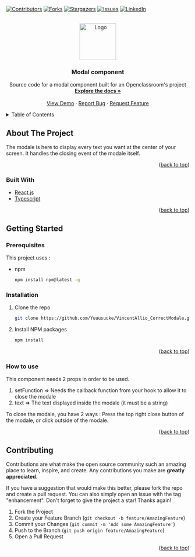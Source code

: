 <div id="top"></div>
<!--
*** Thanks for checking out the Best-README-Template. If you have a suggestion
*** that would make this better, please fork the repo and create a pull request
*** or simply open an issue with the tag "enhancement".
*** Don't forget to give the project a star!
*** Thanks again! Now go create something AMAZING! :D
-->

<!-- PROJECT SHIELDS -->
<!--
*** I'm using markdown "reference style" links for readability.
*** Reference links are enclosed in brackets [ ] instead of parentheses ( ).
*** See the bottom of this document for the declaration of the reference variables
*** for contributors-url, forks-url, etc. This is an optional, concise syntax you may use.
*** https://www.markdownguide.org/basic-syntax/#reference-style-links
-->

[![Contributors][contributors-shield]][contributors-url]
[![Forks][forks-shield]][forks-url]
[![Stargazers][stars-shield]][stars-url]
[![Issues][issues-shield]][issues-url]
[![LinkedIn][linkedin-shield]][linkedin-url]

<!-- PROJECT LOGO -->
<br />
<div align="center">
  <a href="https://github.com/Yuuusuuke/VincentAllio_CorrectModale">
    <img src="./src/ressources/logo.jpg" alt="Logo" width="100" height="100">
  </a>

<h3 align="center">Modal component</h3>

  <p align="center">
    Source code for a modal component built for an Openclassroom's project
    <br />
    <a href="https://github.com/Yuuusuuke/VincentAllio_CorrectModale"><strong>Explore the docs »</strong></a>
    <br />
    <br />
    <a href="https://github.com/Yuuusuuke/VincentAllio_CorrectModale">View Demo</a>
    ·
    <a href="https://github.com/Yuuusuuke/VincentAllio_CorrectModale/issues">Report Bug</a>
    ·
    <a href="https://github.com/Yuuusuuke/VincentAllio_CorrectModale/issues">Request Feature</a>
  </p>
</div>

<!-- TABLE OF CONTENTS -->
<details>
  <summary>Table of Contents</summary>
  <ol>
    <li>
      <a href="#about-the-project">About The Project</a>
      <ul>
        <li><a href="#built-with">Built With</a></li>
      </ul>
    </li>
    <li>
      <a href="#getting-started">Getting Started</a>
      <ul>
        <li><a href="#prerequisites">Prerequisites</a></li>
        <li><a href="#installation">Installation</a></li>
        <li><a href="#installation">How to use</a></li>
      </ul>
    </li>
    <li><a href="#contributing">Contributing</a></li>
  </ol>
</details>

<!-- ABOUT THE PROJECT -->

## About The Project

The modale is here to display every text you want at the center of your screen. It handles the closing event of the modale itself.

<p align="right">(<a href="#top">back to top</a>)</p>

### Built With

- [React.js](https://reactjs.org/)
- [Typescript](https://www.typescriptlang.org/)

<p align="right">(<a href="#top">back to top</a>)</p>

<!-- GETTING STARTED -->

## Getting Started

### Prerequisites

This project uses :

- npm
  ```sh
  npm install npm@latest -g
  ```

### Installation

1. Clone the repo
   ```sh
   git clone https://github.com/Yuuusuuke/VincentAllio_CorrectModale.git
   ```
2. Install NPM packages
   ```sh
   npm install
   ```

<p align="right">(<a href="#top">back to top</a>)</p>

### How to use

This component needs 2 props in order to be used.

1. setFunction => Needs the callback function from your hook to allow it to close the modale
2. text => The text displayed inside the modale (it must be a string)

To close the modale, you have 2 ways : Press the top right close button of the modale, or click outside of the modale.

<p align="right">(<a href="#top">back to top</a>)</p>

<!-- CONTRIBUTING -->

## Contributing

Contributions are what make the open source community such an amazing place to learn, inspire, and create. Any contributions you make are **greatly appreciated**.

If you have a suggestion that would make this better, please fork the repo and create a pull request. You can also simply open an issue with the tag "enhancement".
Don't forget to give the project a star! Thanks again!

1. Fork the Project
2. Create your Feature Branch (`git checkout -b feature/AmazingFeature`)
3. Commit your Changes (`git commit -m 'Add some AmazingFeature'`)
4. Push to the Branch (`git push origin feature/AmazingFeature`)
5. Open a Pull Request

<p align="right">(<a href="#top">back to top</a>)</p>

<!-- MARKDOWN LINKS & IMAGES -->
<!-- https://www.markdownguide.org/basic-syntax/#reference-style-links -->

[contributors-shield]: https://img.shields.io/github/contributors/Yuuusuuke/VincentAllio_CorrectModale.svg?style=for-the-badge
[contributors-url]: https://github.com/Yuuusuuke/VincentAllio_CorrectModale/graphs/contributors
[forks-shield]: https://img.shields.io/github/forks/Yuuusuuke/VincentAllio_CorrectModale.svg?style=for-the-badge
[forks-url]: https://github.com/Yuuusuuke/VincentAllio_CorrectModale/network/members
[stars-shield]: https://img.shields.io/github/stars/Yuuusuuke/VincentAllio_CorrectModale.svg?style=for-the-badge
[stars-url]: https://github.com/Yuuusuuke/VincentAllio_CorrectModale/stargazers
[issues-shield]: https://img.shields.io/github/issues/Yuuusuuke/VincentAllio_CorrectModale.svg?style=for-the-badge
[issues-url]: https://github.com/Yuuusuuke/VincentAllio_CorrectModale/issues
[linkedin-shield]: https://img.shields.io/badge/-LinkedIn-black.svg?style=for-the-badge&logo=linkedin&colorB=555
[linkedin-url]: https://www.linkedin.com/in/vincent-allio-3036061b2
